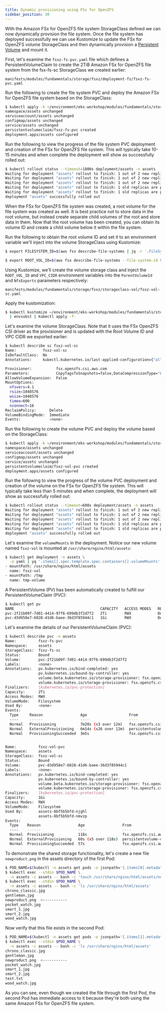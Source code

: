 ```yaml
---
title: Dynamic provisioning using FSx for OpenZFS
sidebar_position: 30
---
```


With the Amazon FSx for OpenZFS file system StorageClass defined we can now dynamically provision the file system.  Once the file system has deployed successfully we can use Kustomize to update the FSx for OpenZFS volume StorageClass and then dynamically provision a [Persistent Volume](https://kubernetes.io/docs/concepts/storage/persistent-volumes/) and mount it.

First, let's examine the `fsxz-fs-pvc.yaml` file which defines a PersistentVolumeClaim to create the 2TiB Amazon FSx for OpenZFS file system from the fsx-fs-sc StorageClass we created earlier:

```file
manifests/modules/fundamentals/storage/fsxz/deployment-fs/fsxz-fs-pvc.yaml
```

Run the following to create the file system PVC and deploy the Amazon FSx for OpenZFS file system based on the StorageClass:

```bash
$ kubectl apply -k ~/environment/eks-workshop/modules/fundamentals/storage/fsxz/deployment-fs
namespace/assets unchanged
serviceaccount/assets unchanged
configmap/assets unchanged
service/assets unchanged
persistentvolumeclaim/fsxz-fs-pvc created
deployment.apps/assets configured
```

Run the following to view the progress of the file system PVC deployment and creation of the FSx for OpenZFS file system.  This will typically take 10-15 minutes and when complete the deployment will show as successfully rolled out:

```bash
$ kubectl rollout status --timeout=1800s deployment/assets -n assets
Waiting for deployment "assets" rollout to finish: 1 out of 2 new replicas have been updated...
Waiting for deployment "assets" rollout to finish: 1 out of 2 new replicas have been updated...
Waiting for deployment "assets" rollout to finish: 1 out of 2 new replicas have been updated...
Waiting for deployment "assets" rollout to finish: 1 old replicas are pending termination...
Waiting for deployment "assets" rollout to finish: 1 old replicas are pending termination...
deployment "assets" successfully rolled out
```

When the FSx for OpenZFS file system was created, a root volume for the file system was created as well.  It is best practice not to store data in the root volume, but instead create separate child volumes of the root and store data in them.  Now that the root volume has been created, you can obtain its volume ID and create a child volume below it within the file system.

Run the following to obtain the root volume ID and set it to an environment variable we'll inject into the volume StorageClass using Kustomize:

```bash
$ export FILESYSTEM_ID=$(aws fsx describe-file-systems | jq -r '.FileSystems[] | select(.Tags[] | select(.Key=="Name" and .Value=="eks-workshop-FSxZ")).FileSystemId')

$ export ROOT_VOL_ID=$(aws fsx describe-file-systems --file-system-id $FILESYSTEM_ID | jq -r '.FileSystems[] | .OpenZFSConfiguration.RootVolumeId')
```

Using Kustomize, we'll create the volume storage class and inject the `ROOT_VOL_ID` and `VPC_CIDR` environment variables into the `ParentVolumeId` and `NfsExports` parameters respectively:

```file
manifests/modules/fundamentals/storage/fsxz/storageclass-vol/fsxz-vol-sc.yaml
```

Apply the kustomization:

```bash
$ kubectl kustomize ~/environment/eks-workshop/modules/fundamentals/storage/fsxz/storageclass-vol \
  | envsubst | kubectl apply -f-
```

Let's examine the volume StorageClass. Note that it uses the FSx OpenZFS CSI driver as the provisioner and is updated with the Root Volume ID and VPC CIDR we exported earlier:

```bash
$ kubectl describe sc fsxz-vol-sc
Name:            fsxz-vol-sc
IsDefaultClass:  No
Annotations:     kubectl.kubernetes.io/last-applied-configuration={"allowVolumeExpansion":false,"apiVersion":"storage.k8s.io/v1","kind":"StorageClass","metadata":{"annotations":{},"name":"fsxz-vol-sc"},"mountOptions":["nfsvers=4.1","rsize=1048576","wsize=1048576","timeo=600","nconnect=16"],"parameters":{"CopyTagsToSnapshots":"false","DataCompressionType":"\"LZ4\"","NfsExports":"[{\"ClientConfigurations\": [{\"Clients\": \"10.42.0.0/16\", \"Options\": [\"rw\",\"crossmnt\",\"no_root_squash\"]}]}]","OptionsOnDeletion":"[\"DELETE_CHILD_VOLUMES_AND_SNAPSHOTS\"]","ParentVolumeId":"\"fsvol-058ef92589ca07bc6\"","ReadOnly":"false","RecordSizeKiB":"128","ResourceType":"volume","Tags":"[{\"Key\": \"Name\", \"Value\": \"data\"}]"},"provisioner":"fsx.openzfs.csi.aws.com","reclaimPolicy":"Delete"}

Provisioner:           fsx.openzfs.csi.aws.com
Parameters:            CopyTagsToSnapshots=false,DataCompressionType="LZ4",NfsExports=[{"ClientConfigurations": [{"Clients": "10.42.0.0/16", "Options": ["rw","crossmnt","no_root_squash"]}]}],OptionsOnDeletion=["DELETE_CHILD_VOLUMES_AND_SNAPSHOTS"],ParentVolumeId="fsvol-058ef92589ca07bc6",ReadOnly=false,RecordSizeKiB=128,ResourceType=volume,Tags=[{"Key": "Name", "Value": "data"}]
AllowVolumeExpansion:  False
MountOptions:
  nfsvers=4.1
  rsize=1048576
  wsize=1048576
  timeo=600
  nconnect=16
ReclaimPolicy:      Delete
VolumeBindingMode:  Immediate
Events:             <none>
```

Run the following to create the volume PVC and deploy the volume based on the StorageClass:

```bash
$ kubectl apply -k ~/environment/eks-workshop/modules/fundamentals/storage/fsxz/deployment-vol
namespace/assets unchanged
serviceaccount/assets unchanged
configmap/assets unchanged
service/assets unchanged
persistentvolumeclaim/fsxz-vol-pvc created
deployment.apps/assets configured
```

Run the following to view the progress of the volume PVC deployment and creation of the volume on the FSx for OpenZFS file system.  This will typically take less than 5 minutes and when complete, the deployment will show as successfully rolled out:

```bash
$ kubectl rollout status --timeout=600s deployment/assets -n assets
Waiting for deployment "assets" rollout to finish: 1 out of 2 new replicas have been updated...
Waiting for deployment "assets" rollout to finish: 1 out of 2 new replicas have been updated...
Waiting for deployment "assets" rollout to finish: 1 out of 2 new replicas have been updated...
Waiting for deployment "assets" rollout to finish: 1 old replicas are pending termination...
Waiting for deployment "assets" rollout to finish: 1 old replicas are pending termination...
deployment "assets" successfully rolled out
```

Let's examine the `volumeMounts` in the deployment. Notice our new volume named `fsxz-vol` is mounted at `/usr/share/nginx/html/assets`:

```bash
$ kubectl get deployment -n assets \
  -o yaml | yq '.items[].spec.template.spec.containers[].volumeMounts'
- mountPath: /usr/share/nginx/html/assets
  name: fsxz-vol
- mountPath: /tmp
  name: tmp-volume
```

A PersistentVolume (PV) has been automatically created to fulfill our PersistentVolumeClaim (PVC):

```bash
$ kubectl get pv
NAME                                       CAPACITY   ACCESS MODES   RECLAIM POLICY   STATUS   CLAIM                 STORAGECLASS   VOLUMEATTRIBUTESCLASS   REASON   AGE
pvc-2f21b09f-7d01-4414-97f6-699db3f2d7f2   2Ti        RWX            Delete           Bound    assets/fsxz-fs-pvc    fsxz-fs-sc     <unset>                          2m40s
pvc-d3d958e7-6028-41d6-baee-36d3f85944c1   1Gi        RWX            Delete           Bound    assets/fsxz-vol-pvc   fsxz-vol-sc    <unset>                          31s
```

Let's examine the details of our PersistentVolumeClaim (PVC):

```bash
$ kubectl describe pvc -n assets
Name:          fsxz-fs-pvc
Namespace:     assets
StorageClass:  fsxz-fs-sc
Status:        Bound
Volume:        pvc-2f21b09f-7d01-4414-97f6-699db3f2d7f2
Labels:        <none>
Annotations:   pv.kubernetes.io/bind-completed: yes
               pv.kubernetes.io/bound-by-controller: yes
               volume.beta.kubernetes.io/storage-provisioner: fsx.openzfs.csi.aws.com
               volume.kubernetes.io/storage-provisioner: fsx.openzfs.csi.aws.com
Finalizers:    [kubernetes.io/pvc-protection]
Capacity:      2Ti
Access Modes:  RWX
VolumeMode:    Filesystem
Used By:       <none>
Events:
  Type     Reason                 Age                   From                                                                                                      Message
  ----     ------                 ----                  ----                                                                                                      -------
  Normal   Provisioning           7m20s (x3 over 12m)   fsx.openzfs.csi.aws.com_fsx-openzfs-csi-controller-6b9cdcddf6-tnckv_2917fbd4-ab3b-4385-8053-e2e1c265d44f  External provisioner is provisioning volume for claim "assets/fsxz-fs-pvc"
  Normal   ExternalProvisioning   6m14s (x26 over 12m)  persistentvolume-controller                                                                               Waiting for a volume to be created either by the external provisioner 'fsx.openzfs.csi.aws.com' or manually by the system administrator. If volume creation is delayed, please verify that the provisioner is running and correctly registered.
  Normal   ProvisioningSucceeded  3m5s                  fsx.openzfs.csi.aws.com_fsx-openzfs-csi-controller-6b9cdcddf6-tnckv_2917fbd4-ab3b-4385-8053-e2e1c265d44f  Successfully provisioned volume pvc-2f21b09f-7d01-4414-97f6-699db3f2d7f2


Name:          fsxz-vol-pvc
Namespace:     assets
StorageClass:  fsxz-vol-sc
Status:        Bound
Volume:        pvc-d3d958e7-6028-41d6-baee-36d3f85944c1
Labels:        <none>
Annotations:   pv.kubernetes.io/bind-completed: yes
               pv.kubernetes.io/bound-by-controller: yes
               volume.beta.kubernetes.io/storage-provisioner: fsx.openzfs.csi.aws.com
               volume.kubernetes.io/storage-provisioner: fsx.openzfs.csi.aws.com
Finalizers:    [kubernetes.io/pvc-protection]
Capacity:      1Gi
Access Modes:  RWX
VolumeMode:    Filesystem
Used By:       assets-8bf5b5bfd-njghl
               assets-8bf5b5bfd-nmvzp
Events:
  Type    Reason                 Age                 From                                                                                                      Message
  ----    ------                 ----                ----                                                                                                      -------
  Normal  Provisioning           118s                fsx.openzfs.csi.aws.com_fsx-openzfs-csi-controller-6b9cdcddf6-tnckv_2917fbd4-ab3b-4385-8053-e2e1c265d44f  External provisioner is provisioning volume for claim "assets/fsxz-vol-pvc"
  Normal  ExternalProvisioning   60s (x5 over 118s)  persistentvolume-controller                                                                               Waiting for a volume to be created either by the external provisioner 'fsx.openzfs.csi.aws.com' or manually by the system administrator. If volume creation is delayed, please verify that the provisioner is running and correctly registered.
  Normal  ProvisioningSucceeded  57s                 fsx.openzfs.csi.aws.com_fsx-openzfs-csi-controller-6b9cdcddf6-tnckv_2917fbd4-ab3b-4385-8053-e2e1c265d44f  Successfully provisioned volume pvc-d3d958e7-6028-41d6-baee-36d3f85944c1
```

To demonstrate the shared storage functionality, let's create a new file `newproduct.png` in the assets directory of the first Pod:

```bash
$ POD_NAME=$(kubectl -n assets get pods -o jsonpath='{.items[0].metadata.name}')
$ kubectl exec --stdin $POD_NAME \
  -n assets -c assets -- bash -c 'touch /usr/share/nginx/html/assets/newproduct.png'
$ kubectl exec --stdin $POD_NAME \
  -n assets -c assets -- bash -c 'ls /usr/share/nginx/html/assets'
chrono_classic.jpg
gentleman.jpg
newproduct.png  <-----------
pocket_watch.jpg
smart_1.jpg
smart_2.jpg
wood_watch.jpg
```

Now verify that this file exists in the second Pod:

```bash
$ POD_NAME=$(kubectl -n assets get pods -o jsonpath='{.items[1].metadata.name}')
$ kubectl exec --stdin $POD_NAME \
  -n assets -c assets -- bash -c 'ls /usr/share/nginx/html/assets'
chrono_classic.jpg
gentleman.jpg
newproduct.png  <-----------
pocket_watch.jpg
smart_1.jpg
smart_2.jpg
test.txt
wood_watch.jpg
```

As you can see, even though we created the file through the first Pod, the second Pod has immediate access to it because they're both using the same Amazon FSx for OpenZFS file system.
